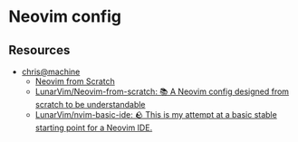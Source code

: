 # Neovim config

## Resources

- [chris@machine](https://www.youtube.com/@chrisatmachine)
  - [Neovim from Scratch](https://www.youtube.com/playlist?list=PLhoH5vyxr6Qq41NFL4GvhFp-WLd5xzIzZ)
  - [LunarVim/Neovim-from-scratch: 📚 A Neovim config designed from scratch to be understandable](https://github.com/LunarVim/Neovim-from-scratch)
  - [LunarVim/nvim-basic-ide: 🪨 This is my attempt at a basic stable starting point for a Neovim IDE.](https://github.com/LunarVim/nvim-basic-ide)
